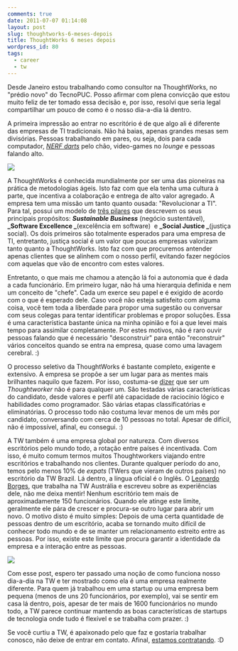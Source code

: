 ```yaml
---
comments: true
date: 2011-07-07 01:14:08
layout: post
slug: thoughtworks-6-meses-depois
title: ThoughtWorks 6 meses depois
wordpress_id: 80
tags:
  - career
  - tw
---
```


Desde Janeiro estou trabalhando como consultor na ThoughtWorks, no "prédio novo" do TecnoPUC. Posso afirmar com plena convicção que estou muito feliz de ter tomado essa decisão e, por isso, resolvi que seria legal compartilhar um pouco de como é o nosso dia-a-dia lá dentro.

A primeira impressão ao entrar no escritório é de que algo ali é diferente das empresas de TI tradicionais. Não há baias, apenas grandes mesas sem divisórias. Pessoas trabalhando em pares, ou seja, dois para cada computador, _[NERF darts](http://en.wikipedia.org/wiki/Nerf_Blasters)_ pelo chão, video-games no *lounge* e pessoas falando alto.

![](http://a.yfrog.com/img736/1552/xebt.jpg)

A ThoughtWorks é conhecida mundialmente por ser uma das pioneiras na prática de metodologias ágeis. Isto faz com que ela tenha uma cultura à parte, que incentiva a colaboração e entrega de alto valor agregado. A empresa tem uma missão um tanto quanto ousada: "Revolucionar a TI". Para tal, possui um modelo de [três pilares](http://martinfowler.com/bliki/ThreePillars.html) que descrevem os seus principais propósitos: **_Sustainable Business_** (negócio sustentável), **_Software Excellence _**(excelência em software)  e **_Social Justice _**(justiça social). Os dois primeiros são totalmente esperados para uma empresa de TI, entretanto, justiça social é um valor que poucas empresas valorizam tanto quanto a ThoughtWorks. Isto faz com que procuremos antender apenas clientes que se alinhem com o nosso perfil, evitando fazer negócios com aquelas que vão de encontro com estes valores.

Entretanto, o que mais me chamou a atenção lá foi a autonomia que é dada a cada funcionário. Em primeiro lugar, não há uma hierarquia definida e nem um conceito de "chefe". Cada um exerce seu papel e é exigido de acordo com o que é esperado dele. Caso você não esteja satisfeito com alguma coisa, você tem toda a liberdade para propor uma sugestão ou conversar com seus colegas para tentar identificar problemas e propor soluções. Essa é uma característica bastante única na minha opinião e foi a que levei mais tempo para assimilar completamente. Por estes motivos, não é raro ouvir pessoas falando que é necessário "desconstruir" para então "reconstruir" vários conceitos quando se entra na empresa, quase como uma lavagem cerebral. :)

O processo seletivo da ThoughtWorks é bastante completo, exigente e extensivo. A empresa se propõe a ser um lugar para as mentes mais brilhantes naquilo que fazem. Por isso, costuma-se [dizer](http://www.thoughtworks.com/our-process) que ser um _Thoughtworker_ não é para qualquer um. São testadas várias características do candidato, desde valores e perfil até capacidade de raciocínio lógico e habilidades como programador. São várias etapas classificatórias e eliminatórias. O processo todo não costuma levar menos de um mês por candidato, conversando com cerca de 10 pessoas no total. Apesar de difícil, não é impossível, afinal, eu consegui. :)

A TW também é uma empresa global por natureza. Com diversos escritórios pelo mundo todo, a rotação entre países é incentivada. Com isso, é muito comum termos muitos Thoughtworkers viajando entre escritórios e trabalhando nos clientes. Durante qualquer período do ano, temos pelo menos 10% de _expats_ (TWers que vieram de outros países) no escritório da TW Brazil. Lá dentro, a língua oficial é o Inglês. O [Leonardo Borges](http://www.leonardoborges.com/writings/2011/04/25/one-year-of-thoughtworks-a-retrospective/), que trabalha na TW Austrália e escreveu sobre as experiências dele, não me deixa mentir! Nenhum escritório tem mais de aproximadamente 150 funcionários. Quando ele atinge este limite, geralmente ele pára de crescer e procura-se outro lugar para abrir um novo. O motivo disto é muito simples: Depois de uma certa quantidade de pessoas dentro de um escritório, acaba se tornando muito difícil de conhecer todo mundo e de se manter um relacionamento estreito entre as pessoas. Por isso, existe este limite que procura garantir a identidade da empresa e a interação entre as pessoas.

![](http://farm5.static.flickr.com/4068/4644495269_aae6fa26d9_z.jpg)

Com esse post, espero ter passado uma noção de como funciona nosso dia-a-dia na TW e ter mostrado como ela é uma empresa realmente diferente. Para quem já trabalhou em uma startup ou uma empresa bem pequena (menos de uns 20 funcionários, por exemplo), vai se sentir em casa lá dentro, pois, apesar de ter mais de 1600 funcionários no mundo todo, a TW parece continuar mantendo as boas características de startups de tecnologia onde tudo é flexível e se trabalha com prazer. :)

Se você curtiu a TW, é apaixonado pelo que faz e gostaria trabalhar conosco, não deixe de entrar em contato. Afinal, [estamos contratando](http://www.thoughtworks.com/current-opportunities). :D
